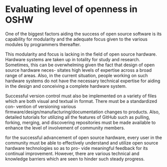 # Evaluating level of openness in OSHW

One of the biggest factors aiding the success of open source software is its capability
for modularity and the adequate focus given to the various modules by programmers
thereafter. 

This modularity and focus is lacking in the field of open source hardware.
Hardware systems are taken up in totality for study and research. Sometimes, this
can be overwhelming given the fact that design of open source hardware neces-
sitates high levels of expertise across a broad range of areas. Also, in the current
situation, people working on such hardware systems do not have the necessary
technical expertise for aiding in the design and conceiving a complete hardware
system. 

Successful version control must also be implemented on a variety of files
which are both visual and textual in format. There must be a standardized con-
vention of versioning various firmware/design/manufacturing/documentation
changes to products. Also, detailed tutorials for utilizing all the features of GitHub
such as pulling, forking, merging, and discovering repositories must be made
available to enhance the level of involvement of community members.

for the successful
advancement of open source hardware, every user in the community must be able to
effectively understand and utilize open source hardware technologies so as to pro-
vide meaningful feedback for its continual improvement. However, there are various
technical and knowledge barriers which are seen to hinder such steady progress. 
